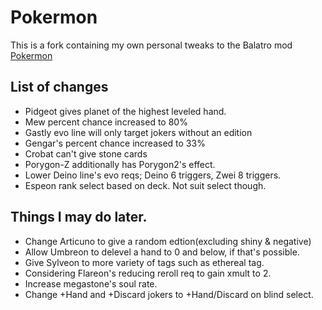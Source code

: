 # Pokermon
This is a fork containing my own personal tweaks to the Balatro mod [Pokermon](https://github.com/InertSteak/Pokermon)

## List of changes
- Pidgeot gives planet of the highest leveled hand.
- Mew percent chance increased to 80%
- Gastly evo line will only target jokers without an edition
- Gengar's percent chance increased to 33%
- Crobat can't give stone cards
- Porygon-Z additionally has Porygon2's effect.
- Lower Deino line's evo reqs; Deino 6 triggers, Zwei 8 triggers.
- Espeon rank select based on deck. Not suit select though.

## Things I may do later.
- Change Articuno to give a random edtion(excluding shiny & negative)
- Allow Umbreon to delevel a hand to 0 and below, if that's possible.
- Give Sylveon to more variety of tags such as ethereal tag.
- Considering Flareon's reducing reroll req to gain xmult to 2. 
- Increase megastone's soul rate.
- Change +Hand and +Discard jokers to +Hand/Discard on blind select.
